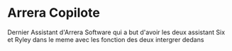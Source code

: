 # Arrera Copilote  

Dernier Assistant d'Arrera Software qui a but d'avoir les deux assistant Six et Ryley dans le meme avec les fonction des deux intergrer dedans